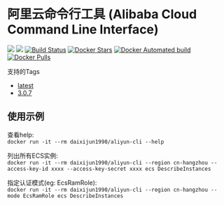 # 阿里云命令行工具 (Alibaba Cloud Command Line Interface)

[![](https://images.microbadger.com/badges/image/daixijun1990/aliyun-cli.svg)](https://microbadger.com/images/daixijun1990/aliyun-cli "Get your own image badge on microbadger.com")
[![](https://images.microbadger.com/badges/version/daixijun1990/aliyun-cli.svg)](https://microbadger.com/images/daixijun1990/aliyun-cli "Get your own version badge on microbadger.com")
[![Build Status](https://travis-ci.org/daixijun/aliyun-cli-docker.svg?branch=master)](https://travis-ci.org/daixijun/aliyun-cli-docker)
[![Docker Stars](https://img.shields.io/docker/stars/daixijun1990/aliyun-cli.svg?style=flat)](https://hub.docker.com/r/daixijun1990/aliyun-cli/)
[![Docker Automated build](https://img.shields.io/docker/automated/daixijun1990/aliyun-cli.svg?style=flat)]()
[![Docker Pulls](https://img.shields.io/docker/pulls/daixijun1990/aliyun-cli.svg)]()

支持的Tags

* [latest](https://github.com/daixijun/aliyun-cli-docker)
* [3.0.7](https://github.com/daixijun/aliyun-cli-docker/releases/tag/v3.0.7)

## 使用示例

查看help:  
`docker run -it --rm daixijun1990/aliyun-cli --help`

列出所有ECS实例:  
`docker run -it --rm daixijun1990/aliyun-cli --region cn-hangzhou --access-key-id xxxx --access-key-secret xxxx ecs DescribeInstances`

指定认证模式(eg: EcsRamRole):  
`docker run -it --rm daixijun1990/aliyun-cli --region cn-hangzhou --mode EcsRamRole ecs DescribeInstances`
